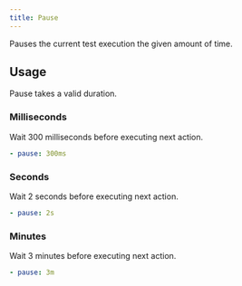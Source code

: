 ```yaml
---
title: Pause
---
```


Pauses the current test execution the given amount of time.
## Usage

Pause takes a valid duration.
### Milliseconds

Wait 300 milliseconds before executing next action.
```yaml
- pause: 300ms
```

### Seconds

Wait 2 seconds before executing next action.
```yaml
- pause: 2s
```

### Minutes

Wait 3 minutes before executing next action.
```yaml
- pause: 3m
```
